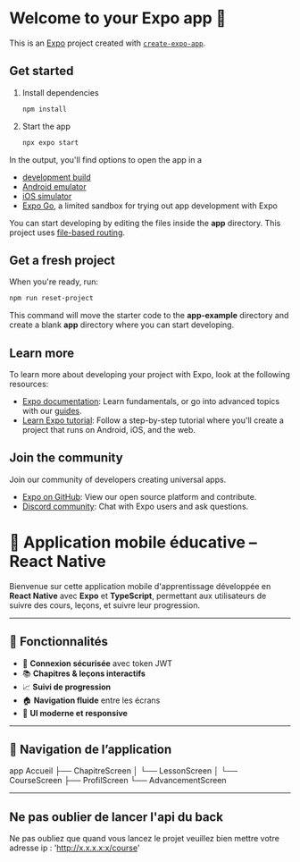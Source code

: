 # Welcome to your Expo app 👋

This is an [Expo](https://expo.dev) project created with [`create-expo-app`](https://www.npmjs.com/package/create-expo-app).

## Get started

1. Install dependencies

   ```bash
   npm install
   ```

2. Start the app

   ```bash
   npx expo start
   ```

In the output, you'll find options to open the app in a

- [development build](https://docs.expo.dev/develop/development-builds/introduction/)
- [Android emulator](https://docs.expo.dev/workflow/android-studio-emulator/)
- [iOS simulator](https://docs.expo.dev/workflow/ios-simulator/)
- [Expo Go](https://expo.dev/go), a limited sandbox for trying out app development with Expo

You can start developing by editing the files inside the **app** directory. This project uses [file-based routing](https://docs.expo.dev/router/introduction).

## Get a fresh project

When you're ready, run:

```bash
npm run reset-project
```

This command will move the starter code to the **app-example** directory and create a blank **app** directory where you can start developing.

## Learn more

To learn more about developing your project with Expo, look at the following resources:

- [Expo documentation](https://docs.expo.dev/): Learn fundamentals, or go into advanced topics with our [guides](https://docs.expo.dev/guides).
- [Learn Expo tutorial](https://docs.expo.dev/tutorial/introduction/): Follow a step-by-step tutorial where you'll create a project that runs on Android, iOS, and the web.

## Join the community

Join our community of developers creating universal apps.

- [Expo on GitHub](https://github.com/expo/expo): View our open source platform and contribute.
- [Discord community](https://chat.expo.dev): Chat with Expo users and ask questions.


# 📘 Application mobile éducative – React Native

Bienvenue sur cette application mobile d'apprentissage développée en **React Native** avec **Expo** et **TypeScript**, permettant aux utilisateurs de suivre des cours, leçons, et suivre leur progression.

---

## 🌟 Fonctionnalités

- 🔐 **Connexion sécurisée** avec token JWT
- 📚 **Chapitres & leçons interactifs**
- 📈 **Suivi de progression**
- 🏠 **Navigation fluide** entre les écrans
- 💅 **UI moderne et responsive**

---

## 🧭 Navigation de l’application

app
Accueil
├── ChapitreScreen
│   └── LessonScreen
│       └── CourseScreen
├── ProfilScreen
└── AdvancementScreen

---
Ne pas oublier de lancer l'api du back
---
Ne pas oubliez que quand vous lancez le projet veuillez bien mettre votre adresse ip :
'http://x.x.x.x:x/course'

